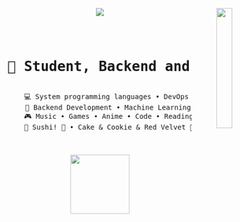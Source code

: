 <div align="center">
<img src="https://github.com/innng/innng/assets/26755058/5e0ce0fb-c544-4f8c-a307-5849165746d0" width="25%" align="right" />
<img src="https://readme-typing-svg.demolab.com?font=Fira+Code&pause=1000&width=435&lines=Hello+There%2C+I+am+Echidna;They+Call+Me+The+Witch+of+Greed..." />
<br><br>
<pre>
    <h1>💼 Student, Backend and Systems Dev</h1>
    💻 System programming languages • DevOps 
    📖 Backend Development • Machine Learning
    🎮 Music • Games • Anime • Code • Reading
    🐾 Sushi! 🐰 • Cake & Cookie & Red Velvet 🐤🐥
</pre>
<br><br>
<img src="https://raw.githubusercontent.com/innng/innng/master/assets/kyubey.gif" height="120" width="120" />
<br><br><br>
 

</div>
